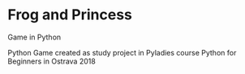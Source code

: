 # Frog and Princess
Game in Python

Python Game created as study project in  Pyladies course Python for Beginners in Ostrava 2018
